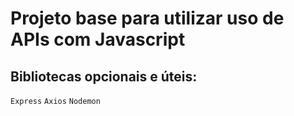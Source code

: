 # Projeto base para utilizar uso de APIs com Javascript

## Bibliotecas opcionais e úteis:

`Express`
`Axios`
`Nodemon`
